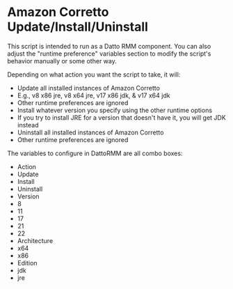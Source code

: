 # Amazon Corretto Update/Install/Uninstall
This script is intended to run as a Datto RMM component. You can also adjust the "runtime preference" variables section to modify the script's behavior manually or some other way.

Depending on what action you want the script to take, it will:
- Update all installed instances of Amazon Corretto
 - E.g., v8 x86 jre, v8 x64 jre, v17 x86 jdk, & v17 x64 jdk
 - Other runtime preferences are ignored
- Install whatever version you specify using the other runtime options
 - If you try to install JRE for a version that doesn't have it, you will get JDK instead
- Uninstall all installed instances of Amazon Corretto
 - Other runtime preferences are ignored

The variables to configure in DattoRMM are all combo boxes:
- Action
 - Update
 - Install
 - Uninstall
- Version
 - 8
 - 11
 - 17
 - 21
 - 22
- Architecture
 - x64
 - x86
- Edition
 - jdk
 - jre
